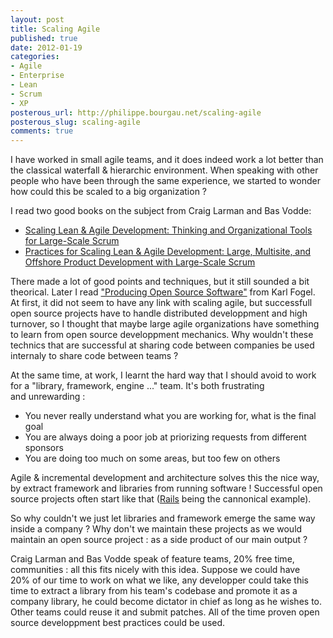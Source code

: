 ```yaml
---
layout: post
title: Scaling Agile
published: true
date: 2012-01-19
categories:
- Agile
- Enterprise
- Lean
- Scrum
- XP
posterous_url: http://philippe.bourgau.net/scaling-agile
posterous_slug: scaling-agile
comments: true
---
```

<p>I have worked in small agile teams, and it does indeed work a lot better than the classical waterfall &amp; hierarchic environment. When speaking with other people who have been through the same experience,&nbsp;we started to wonder how could this be scaled to a big organization ?</p>
<p>I read two good books on the subject from Craig Larman and Bas Vodde:</p>
<ul>
<li>
<div><span><a href="http://www.amazon.com/Scaling-Lean-Agile-Development-Organizational/dp/0321480961/ref=sr_1_1?s=books&amp;ie=UTF8&amp;qid=1326974242&amp;sr=1-1">Scaling Lean &amp; Agile Development: Thinking and Organizational Tools for Large-Scale Scrum</a></span></div>
</li>
<li>
<div><span><a href="http://www.amazon.com/Practices-Scaling-Lean-Agile-Development/dp/0321636406/ref=sr_1_2?s=books&amp;ie=UTF8&amp;qid=1326974242&amp;sr=1-2">Practices for Scaling Lean &amp; Agile Development: Large, Multisite, and Offshore Product Development with Large-Scale Scrum</a></span></div>
</li>
</ul>
<p>There made a lot of good points and techniques, but it&nbsp;still sounded a bit theorical. Later&nbsp;I read <a href="http://producingoss.com/">"Producing Open Source Software"</a>&nbsp;from Karl Fogel. At first,&nbsp;it did not seem to&nbsp;have any link with scaling agile, but successfull open source projects have to&nbsp;handle distributed developpment&nbsp;and&nbsp;high turnover, so I thought that maybe large&nbsp;agile organizations have something to learn from open source developpment mechanics. Why wouldn't these technics that are successful at sharing code between companies be used internaly to share code between teams ?</p>
<p>At the same time, at work, I learnt the hard way that I should avoid to work for a "library, framework, engine ..." team. It's both frustrating and&nbsp;unrewarding :</p>
<ul>
<li>
<div>You never really understand what you are working for, what is the final goal</div>
</li>
<li>
<div>You are always doing a poor job at priorizing requests from different sponsors</div>
</li>
<li>
<div>You are doing too much on some areas, but too few on others</div>
</li>
</ul>
<p>Agile &amp; incremental development and architecture solves this the nice&nbsp;way, by extract framework and libraries from running software ! Successful open source projects often start&nbsp;like that&nbsp;(<a href="http://rubyonrails.org/">Rails</a> being the cannonical example).</p>
<p>So why couldn't we just let libraries and framework emerge&nbsp;the same way inside a company ? Why don't we maintain these projects as we would maintain an open source project : as a side product of&nbsp;our main output ?</p>
<p>Craig Larman and Bas Vodde speak of feature teams, 20% free time, communities : all this fits nicely with this idea. Suppose we could&nbsp;have 20%&nbsp;of our time to work on what we like, any developper could take&nbsp;this time to extract a library from his team's codebase and promote it as a company library, he could become dictator in chief as long as he wishes to. Other teams could reuse it and submit patches. All of the time proven open source developpment best practices could be used.</p>
